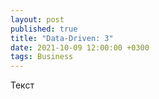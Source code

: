 ```yaml
---
layout: post
published: true
title: "Data-Driven: 3"
date: 2021-10-09 12:00:00 +0300
tags: Business
---
```


Текст
